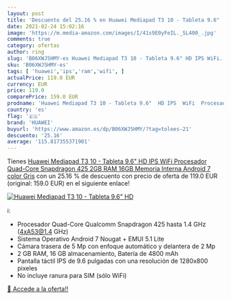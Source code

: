 ```yaml
---
layout: post
title: 'Descuento del 25.16 % en Huawei Mediapad T3 10 - Tableta 9.6"  HD'
date: 2021-02-24 15:02:16
image: 'https://m.media-amazon.com/images/I/41s9E0yFeIL._SL400_.jpg'
comments: true
category: ofertas
author: ring
slug: 'B06XWJ5HMY-es Huawei Mediapad T3 10 - Tableta 9.6" HD IPS WiFi...'
sku: 'B06XWJ5HMY-es'
tags: [ 'huawei','ips','ram','wifi', ]
actualPrice: 119.0 EUR
currency: EUR
price: 119.0
comparePrice: 159.0 EUR
prodname: 'Huawei Mediapad T3 10 - Tableta 9.6"  HD IPS  WiFi  Procesador Quad-Core Snapdragon 425  2GB RAM  16GB Memoria Interna  Android 7  color Gris'
country: 'es'
flag: '🇪🇸'
brand: 'HUAWEI'
buyurl: 'https://www.amazon.es/dp/B06XWJ5HMY/?tag=tolees-21'
descuento: '25.16'
average: '115.817355371901'
---
```


Tienes [Huawei Mediapad T3 10 - Tableta 9.6"  HD IPS  WiFi  Procesador Quad-Core Snapdragon 425  2GB RAM  16GB Memoria Interna  Android 7  color Gris](https://www.amazon.es/dp/B06XWJ5HMY/?tag=tolees-21) con un 25.16 % de descuento con precio de oferta de 119.0 EUR (original: 159.0 EUR) en el siguiente enlace!

[![Huawei Mediapad T3 10 - Tableta 9.6"  HD](https://m.media-amazon.com/images/I/41s9E0yFeIL._SL400_.jpg)](https://www.amazon.es/dp/B06XWJ5HMY/?tag=tolees-21)

ℹ️:

- Procesador Quad-Core Qualcomm Snapdragon 425 hasta 1.4 GHz (4xA53@1.4 GHz)
- Sistema Operativo Android 7 Nougat + EMUI 5.1 Lite
- Cámara trasera de 5 Mp con enfoque automático y delantera de 2 Mp
- 2 GB RAM, 16 GB almacenamiento, Batería de 4800 mAh
- Pantalla táctil IPS de 9.6 pulgadas con una resolución de 1280x800 pixeles
- No incluye ranura para SIM (sólo WiFi)

[🛒 Accede a la oferta!!](https://www.amazon.es/dp/B06XWJ5HMY/?tag=tolees-21)
